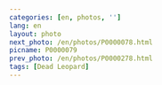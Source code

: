 ```yaml
---
categories: [en, photos, '']
lang: en
layout: photo
next_photo: /en/photos/P0000078.html
picname: P0000079
prev_photo: /en/photos/P0000278.html
tags: [Dead Leopard]
---
```

